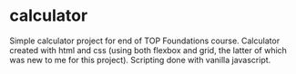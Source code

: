 # calculator

Simple calculator project for end of TOP Foundations course.  Calculator created with html and css (using both flexbox and grid, the latter of which was new to me for this project).  Scripting done with vanilla javascript.
